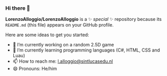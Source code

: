 ### Hi there 👋


**LorenzoAlloggio/LorenzoAlloggio** is a ✨ _special_ ✨ repository because its `README.md` (this file) appears on your GitHub profile.

Here are some ideas to get you started:

- 🔭 I’m currently working on a random 2.5D game
- 🌱 I’m currently learning programming languages (C#, HTML, CSS and Luau)
- 📫 How to reach me: l.alloggio@sintlucasedu.nl
- 😄 Pronouns: He/him
